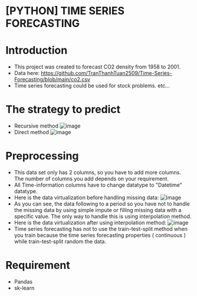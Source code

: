 # [PYTHON] TIME SERIES FORECASTING
# Introduction
- This project was created to forecast CO2 density from 1958 to 2001.
- Data here: https://github.com/TranThanhTuan2509/Time-Series-Forecasting/blob/main/co2.csv
- Time series forecasting could be used for stock problems. etc...

# The strategy to predict
- Recursive method
![image](https://github.com/TranThanhTuan2509/Time-Series-Forecasting/assets/119112296/6d0bfb67-a18b-4665-a7aa-d8fd5ea8cdcb)
- Direct method
![image](https://github.com/TranThanhTuan2509/Time-Series-Forecasting/assets/119112296/b408f5cb-f022-429b-a731-a23361c0aa7f)

# Preprocessing
- This data set only has 2 columns, so you have to add more columns. The number of columns you add depends on your requirement.
- All Time-information columns have to change datatype to "Datetime" datatype.
- Here is the data virtualization before handling missing data:
![image](https://github.com/TranThanhTuan2509/Time-Series-Forecasting/assets/119112296/49c2e2c7-bdda-4142-9ec0-17b22068e41a)
- As you can see, the data following to a period so you have not to handle the missing data by using simple impute or filling missing data with a specific value. The only way to handle this is using interpolation method.
- Here is the data virtualization after using interpolation method:
![image](https://github.com/TranThanhTuan2509/Time-Series-Forecasting/assets/119112296/fc76d7b4-1b93-4352-b88a-d25b594cebec)
- Time series forecasting has not to use the train-test-split method when you train because the time series forecasting properties ( continuous ) while train-test-split random the data.

# Requirement
- Pandas
- sk-learn


